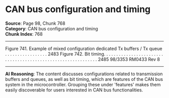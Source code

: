 # CAN bus configuration and timing

**Source**: Page 98, Chunk 768  
**Category**: CAN bus configuration and timing  
**Chunk Index**: 768

---

Figure 741. Example of mixed configuration dedicated Tx buffers / Tx queue . . . . . . . . . . . . . . . . . 2483
Figure 742. Bit timing. . . . . . . . . . . . . . . . . . . . . . . . . . . . . . . . . . . . . . . . . . . . . . . . . . . . . . . . . . . . . 2485
98/3353 RM0433 Rev 8

---

**AI Reasoning**: The content discusses configurations related to transmission buffers and queues, as well as bit timing, which are features of the CAN bus system in the microcontroller. Grouping these under 'features' makes them easily discoverable for users interested in CAN bus functionalities.
